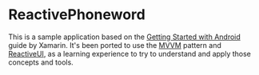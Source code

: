 # ReactivePhoneword

This is a sample application based on the [Getting Started with Android](https://developer.xamarin.com/guides/android/getting_started/)
guide by Xamarin.
It's been ported to use the [MVVM](https://en.wikipedia.org/wiki/Model%E2%80%93view%E2%80%93viewmodel) pattern and
[ReactiveUI](http://reactiveui.net/), as a learning experience to try to understand and apply those concepts and tools.
